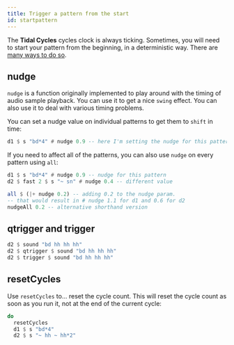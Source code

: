 ```yaml
---
title: Trigger a pattern from the start
id: startpattern
---
```


The **Tidal Cycles** cycles clock is always ticking. Sometimes, you will need to start your pattern from the beginning, in a deterministic way. There are [many ways to do so](https://club.tidalcycles.org/t/how-to-trigger-a-pattern-reliably-from-the-start/3058/11).

## nudge

`nudge` is a function originally implemented to play around with the timing of audio sample playback. You can use it to get a nice `swing` effect. You can also use it to deal with various timing problems.

You can set a nudge value on individual patterns to get them to `shift` in time:
```haskell
d1 $ s "bd*4" # nudge 0.9 -- here I'm setting the nudge for this pattern
```

If you need to affect all of the patterns, you can also use `nudge` on every pattern using `all`:
```haskell
d1 $ s "bd*4" # nudge 0.9 -- nudge for this pattern
d2 $ fast 2 $ s "~ sn" # nudge 0.4 -- different value

all $ (|+ nudge 0.2) -- adding 0.2 to the nudge param.
-- that would result in # nudge 1.1 for d1 and 0.6 for d2
nudgeAll 0.2 -- alternative shorthand version
```

## qtrigger and trigger

```haskell
d2 $ sound "bd hh hh hh"
d2 $ qtrigger $ sound "bd hh hh hh"
d2 $ trigger $ sound "bd hh hh hh"
```

## resetCycles

Use `resetCycles` to... reset the cycle count. This will reset the cycle count as soon as you run it, not at the end of the current cycle:

```haskell
do
  resetCycles
  d1 $ s "bd*4"
  d2 $ s "~ hh ~ hh*2"
```

